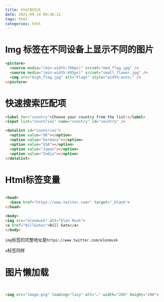 ```yaml
---
title: html知识点
date: 2021-09-14 09:36:21
tags: html
categories: html
---
```


# Img 标签在不同设备上显示不同的图片

```html
<picture>
  <source media="(min-width:768px)" srcset="med_flag.jpg" />
  <source media="(min-width:495px)" srcset="small_flower.jpg" />
  <img src="high_flag.jpg" alt="Flags" style="width:auto;" />
</picture>
```

# 快速搜索匹配项

```html
<label for="country">Choose your country from the list:</label>
<input list="countries" name="country" id="country" />

<datalist id="countries">
  <option value="UK"></option>
  <option value="Germany"></option>
  <option value="USA"></option>
  <option value="Japan"></option>
  <option value="India"></option>
</datalist>
```
# Html标签变量

```html

<head>
  <base href="https://www.twitter.com/" target="_blank">
</head>

<body>
<img src="elonmusk" alt="Elon Musk">
<a href="BillGates">Bill Gate</a>
</body>
```

 `img`标签的完整地址是`https://www.twitter.com/elonmusk`
 
 `a`标签同样

 #  图片懒加载
 ```html

 
<img src="image.png" loading="lazy" alt="…" width="200" height="200">
 ```
